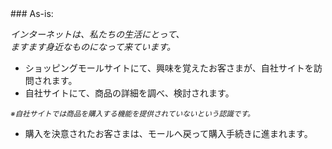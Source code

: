 <span>
### As-is:

*インターネットは、私たちの生活にとって、    
ますます身近なものになって来ています。*

- ショッピングモールサイトにて、興味を覚えたお客さまが、自社サイトを訪問されます。
- 自社サイトにて、商品の詳細を調べ、検討されます。

*<small>※自社サイトでは商品を購入する機能を提供されていないという認識です。</small>*

- 購入を決意されたお客さまは、モールへ戻って購入手続きに進まれます。
</span>
